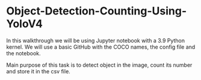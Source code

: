 # Object-Detection-Counting-Using-YoloV4

In this walkthrough we will be using Jupyter notebook with a 3.9 Python kernel. We will use a basic GitHub with the COCO names, the config file and the notebook. 

Main purpose of this task is to detect object in the image, count its number and store it in the csv file.
